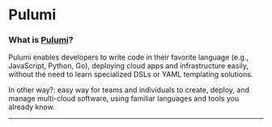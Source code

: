 # Pulumi

### What is [Pulumi](https://www.pulumi.com/)?

Pulumi enables developers to write code in their favorite language (e.g., JavaScript, Python, Go), 
deploying cloud apps and infrastructure easily, without the need to learn specialized DSLs or YAML templating solutions.

In other way?: easy way for teams and individuals to create, deploy, and manage multi-cloud software, 
using familiar languages and tools you already know.

---
